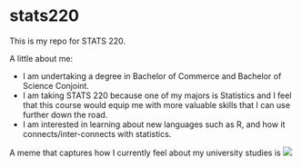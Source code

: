 # stats220

This is my repo for STATS 220. 

A little about me:

- I am undertaking a degree in Bachelor of Commerce and Bachelor of Science Conjoint.
- I am taking STATS 220 because one of my majors is Statistics and I feel that this course would equip me with more valuable skills that I can use further down the road.
- I am interested in learning about new languages such as R, and how it connects/inter-connects with statistics. 

A meme that captures how I currently feel about my university studies is ![](https://c.tenor.com/8druEACXtX8AAAAd/tenor.gif)

